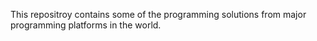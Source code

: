 This repositroy contains some of the programming solutions from major programming platforms in the world.
